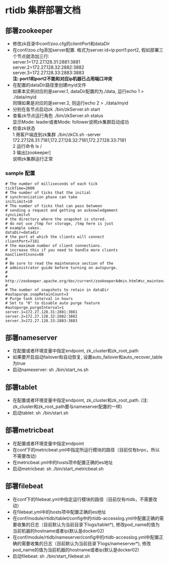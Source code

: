 # rtidb 集群部署文档

## 部署zookeeper

* 修改zk目录中conf/zoo.cfg的clientPort和dataDir
* 在conf/zoo.cfg添加server配置. 格式为server.id=ip:port1:port2, 假如部署三个节点就添加三行:  
  server.1=172.27.128.31:2881:3881  
  server.2=172.27.128.32:2882:3882  
  server.3=172.27.128.33:2883:3883  
  **注: port1和port2不能和对应ip机器已占用端口冲突**  
* 在配置的dataDir路径里创建myid文件  
  如果本实例对应的是server.1, dataDir配置的为./data, 运行echo 1 > ./data/myid  
  同理如果是对应的是server.2, 则运行echo 2 > ./data/myid  
* 分别在各节点启动zk ./bin/zkServer.sh start
* 查看zk节点运行角色 ./bin/zkServer.sh status  
  显示Mode: leader或者Mode: follower说明zk集群启动成功  
* 检查zk状态  
  1 用客户端连到zk集群 ./bin/zkCli.sh -server 172.27.128.31:7181,172.27.128.32:7181,172.27.128.33:7181  
  2 运行命令 ls /  
  3 输出[zookeeper]  
  说明zk集群运行正常  

### sample 配置

```
# The number of milliseconds of each tick
tickTime=2000
# The number of ticks that the initial
# synchronization phase can take
initLimit=10
# The number of ticks that can pass between
# sending a request and getting an acknowledgement
syncLimit=5
# the directory where the snapshot is stored.
# do not use /tmp for storage, /tmp here is just
# example sakes.
dataDir=datadir
# the port at which the clients will connect
clientPort=7181
# the maximum number of client connections.
# increase this if you need to handle more clients
maxClientCnxns=60
#
# Be sure to read the maintenance section of the
# administrator guide before turning on autopurge.
#
# http://zookeeper.apache.org/doc/current/zookeeperAdmin.html#sc_maintenance
#
# The number of snapshots to retain in dataDir
#autopurge.snapRetainCount=3
# Purge task interval in hours
# Set to "0" to disable auto purge feature
#autopurge.purgeInterval=1
server.1=172.27.128.31:2881:3881
server.2=172.27.128.32:2882:3882
server.3=172.27.128.33:2883:3883
```


## 部署nameserver

* 在配置或者环境变量中指定endpoint, zk_cluster和zk_root_path
* 如果要开启自动failover和自动恢复, 设置auto_failover和auto_recover_table为true
* 启动nameserver: sh ./bin/start_ns.sh


## 部署tablet

* 在配置或者环境变量中指定endpoint, zk_cluster和zk_root_path. (注: zk_cluster和zk_root_path要与nameserver配置的一样)
* 启动tablet: sh ./bin/start.sh

## 部署metricbeat
* 在配置或者环境变量中指定endpoint
* 在conf下的metricbeat.yml中指定所运行模块的路径（目前仅有brpc，所以不需要改动）
* 在metricbeat.yml中的hosts项中配置正确的es地址
* 启动metricbeat: sh ./bin/start_metricbeat.sh


## 部署filebeat
* 在conf下的filebeat.yml中指定运行模块的路径（目前仅有rtidb，不需要改动）
* 在filebeat.yml中的hosts项中配置正确的es地址
* 在conf/module/rtidb/tablet/config中的rtidb-accesslog.yml中配置正确的需要收集的日志（目前默认为当前目录下logs/tablet*), 修改pod_name的值为当前机器的hostname或者ip(默认是docker02)
* 在conf/module/rtidb/nameserver/config中的rtidb-accesslog.yml中配置正确的需要收集的日志（目前默认为当前目录下logs/nameserver*), 修改pod_name的值为当前机器的hostname或者ip(默认是docker02)
* 启动filebeat: sh ./bin/start_filebeat.sh

